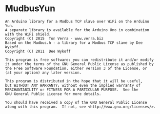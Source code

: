 # MudbusYun
    An Arduino library for a Modbus TCP slave over WiFi on the Arduino Yun.
    A separate library is available for the Arduino Uno in combination with the WiFi shield.
    Copyright (C) 2015  Ton Verra - www.verra.biz
    Based on the Mudbus.h - a library for a Modbus TCP slave by Dee Wykoff.
    Copyright (C) 2011  Dee Wykoff

    This program is free software: you can redistribute it and/or modify
    it under the terms of the GNU General Public License as published by
    the Free Software Foundation, either version 3 of the License, or
    (at your option) any later version.

    This program is distributed in the hope that it will be useful,
    but WITHOUT ANY WARRANTY; without even the implied warranty of
    MERCHANTABILITY or FITNESS FOR A PARTICULAR PURPOSE.  See the
    GNU General Public License for more details.

    You should have received a copy of the GNU General Public License
    along with this program.  If not, see <http://www.gnu.org/licenses/>.
